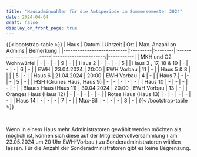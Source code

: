 ```yaml
---
title: "Hausadminwahlen für die Amtsperiode im Sommersemester 2024"
date: 2024-04-04
draft: false
display_on_front_page: true
---
```


{{< bootstrap-table >}}
| Haus                      | Datum    | Uhrzeit | Ort                      | Max. Anzahl an Admins | Bemerkung |
|---------------------------|:---------|:--------|:-------------------------|----------------------:|-----------|
| MKH und O2 Wohnwürfel     | - | - | -        | 9                     |     -      |
| Haus 2                    | -  | -   | -                    |   5      |
| Haus 3 , 17, 18 & 19                  | - | -  | - | 6                   |   -        |
| EWH                       | 23.04.2024            | 20:00        | EWH Vorbau                               | 11                    |    -       |
| Haus 5 & 8              |            | |                              | 5                     |     -      |
| Haus 6                    | 21.04.2024    |  20:00     |    EWH Vorbau                              | 4                     |    -       |
| Haus 7                    | -           |-        |     -                             | 5                     |    -       |
| HSH (Grünes Haus, Haus 9) |   -       |    -     |           -               |          -             |     -      |
| Haus 10      |  -     |    -      |              -                               | -                    |    -       |
| Blaues Haus (Haus 11)     | 30.04.2024   |   20:00 |   EWH Vorbau  |  13                 |      -     |
| Oranges Haus (Haus 12)    |  -        |     -    |          -                |             -          |     -      |
| Rotes Haus (Haus 13)      |    -      |    -     |             -             |            -           |      -     |
| Haus 14                   | -  | -     |   -                                   | 7                    |    -       |
| Max-Bill                  |    -      | -  | -                                        | 8                     |      -     |
{{< /bootstrap-table >}}

&nbsp;

Wenn in einem Haus mehr Administratoren gewählt werden möchten als möglich ist, können sich diese auf der
Mitgliedervollversammlung ( am 23.05.2024 um 20 Uhr EWH-Vorbau ) zu Sonderadministratoren wählen lassen. Für die Anzahl der Sonderadministratoren gibt es keine
Begrenzung.
